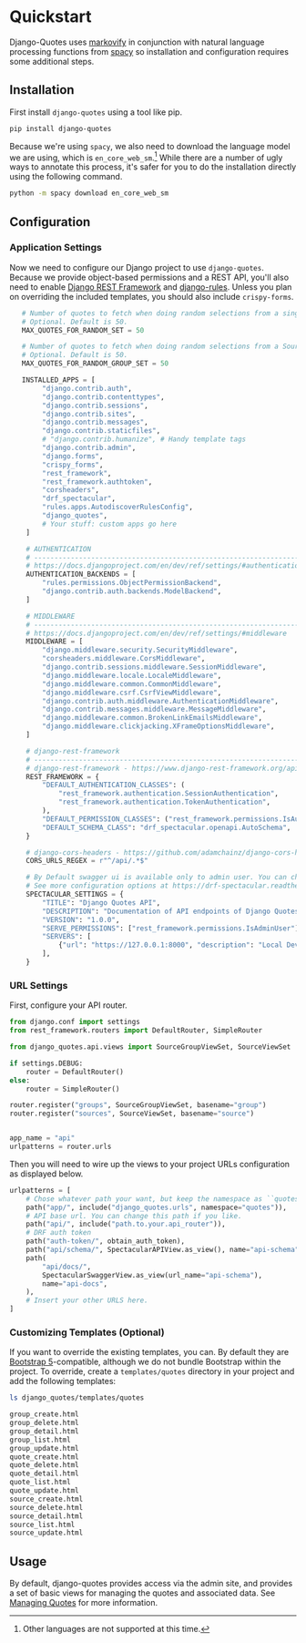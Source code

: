 # Quickstart

Django-Quotes uses [markovify](https://github.com/jsvine/markovify) in conjunction with natural language processing functions from [spacy](https://spacy.io) so installation and configuration requires some additional steps.

## Installation

First install `django-quotes` using a tool like pip.

```bash title="🎉 Look, it's the way you install almost every library!"
pip install django-quotes
```

Because we're using `spacy`, we also need to download the language model we are using, which is `en_core_web_sm`.[^1] While there are a number of ugly ways to annotate this process, it's safer for you to do the installation directly using the following command.

```bash title="It's an extra step because academia."
python -m spacy download en_core_web_sm
```

## Configuration

### Application Settings

Now we need to configure our Django project to use `django-quotes`. Because we provide object-based permissions and a REST API, you'll also need to enable [Django REST Framework](https://www.django-rest-framework.org) and [django-rules](https://github.com/dfunckt/django-rules). Unless you plan on overriding the included templates, you should also include `crispy-forms`.

```python title="settings.py"
   # Number of quotes to fetch when doing random selections from a single source.
   # Optional. Default is 50.
   MAX_QUOTES_FOR_RANDOM_SET = 50

   # Number of quotes to fetch when doing random selections from a SourceGroup.
   # Optional. Default is 50.
   MAX_QUOTES_FOR_RANDOM_GROUP_SET = 50

   INSTALLED_APPS = [
        "django.contrib.auth",
        "django.contrib.contenttypes",
        "django.contrib.sessions",
        "django.contrib.sites",
        "django.contrib.messages",
        "django.contrib.staticfiles",
        # "django.contrib.humanize", # Handy template tags
        "django.contrib.admin",
        "django.forms",
        "crispy_forms",
        "rest_framework",
        "rest_framework.authtoken",
        "corsheaders",
        "drf_spectacular",
        "rules.apps.AutodiscoverRulesConfig",
        "django_quotes",
        # Your stuff: custom apps go here
    ]

    # AUTHENTICATION
    # ------------------------------------------------------------------------------
    # https://docs.djangoproject.com/en/dev/ref/settings/#authentication-backends
    AUTHENTICATION_BACKENDS = [
        "rules.permissions.ObjectPermissionBackend",
        "django.contrib.auth.backends.ModelBackend",
    ]

    # MIDDLEWARE
    # ------------------------------------------------------------------------------
    # https://docs.djangoproject.com/en/dev/ref/settings/#middleware
    MIDDLEWARE = [
        "django.middleware.security.SecurityMiddleware",
        "corsheaders.middleware.CorsMiddleware",
        "django.contrib.sessions.middleware.SessionMiddleware",
        "django.middleware.locale.LocaleMiddleware",
        "django.middleware.common.CommonMiddleware",
        "django.middleware.csrf.CsrfViewMiddleware",
        "django.contrib.auth.middleware.AuthenticationMiddleware",
        "django.contrib.messages.middleware.MessageMiddleware",
        "django.middleware.common.BrokenLinkEmailsMiddleware",
        "django.middleware.clickjacking.XFrameOptionsMiddleware",
    ]

    # django-rest-framework
    # -------------------------------------------------------------------------------
    # django-rest-framework - https://www.django-rest-framework.org/api-guide/settings/
    REST_FRAMEWORK = {
        "DEFAULT_AUTHENTICATION_CLASSES": (
            "rest_framework.authentication.SessionAuthentication",
            "rest_framework.authentication.TokenAuthentication",
        ),
        "DEFAULT_PERMISSION_CLASSES": ("rest_framework.permissions.IsAuthenticated",),
        "DEFAULT_SCHEMA_CLASS": "drf_spectacular.openapi.AutoSchema",
    }

    # django-cors-headers - https://github.com/adamchainz/django-cors-headers#setup
    CORS_URLS_REGEX = r"^/api/.*$"

    # By Default swagger ui is available only to admin user. You can change permission classs to change that
    # See more configuration options at https://drf-spectacular.readthedocs.io/en/latest/settings.html#settings
    SPECTACULAR_SETTINGS = {
        "TITLE": "Django Quotes API",
        "DESCRIPTION": "Documentation of API endpoints of Django Quotes",
        "VERSION": "1.0.0",
        "SERVE_PERMISSIONS": ["rest_framework.permissions.IsAdminUser"],
        "SERVERS": [
            {"url": "https://127.0.0.1:8000", "description": "Local Development server"},
        ],
    }
```

### URL Settings

First, configure your API router.

```python title="api_router.py"
from django.conf import settings
from rest_framework.routers import DefaultRouter, SimpleRouter

from django_quotes.api.views import SourceGroupViewSet, SourceViewSet

if settings.DEBUG:
    router = DefaultRouter()
else:
    router = SimpleRouter()

router.register("groups", SourceGroupViewSet, basename="group")
router.register("sources", SourceViewSet, basename="source")


app_name = "api"
urlpatterns = router.urls
```

Then you will need to wire up the views to your project URLs configuration as displayed below.

```python title="urls.py"
urlpatterns = [
    # Chose whatever path your want, but keep the namespace as ``quotes``.
    path("app/", include("django_quotes.urls", namespace="quotes")),
    # API base url. You can change this path if you like.
    path("api/", include("path.to.your.api_router")),
    # DRF auth token
    path("auth-token/", obtain_auth_token),
    path("api/schema/", SpectacularAPIView.as_view(), name="api-schema"),
    path(
        "api/docs/",
        SpectacularSwaggerView.as_view(url_name="api-schema"),
        name="api-docs",
    ),
    # Insert your other URLS here.
]
```

### Customizing Templates (Optional)

If you want to override the existing templates, you can. By default they are [Bootstrap 5](https://getbootstrap.com)-compatible, although we do not bundle Bootstrap within the project. To override, create a `templates/quotes` directory in your project and add the following templates:

```bash
ls django_quotes/templates/quotes

group_create.html
group_delete.html
group_detail.html
group_list.html
group_update.html
quote_create.html
quote_delete.html
quote_detail.html
quote_list.html
quote_update.html
source_create.html
source_delete.html
source_detail.html
source_list.html
source_update.html
```

## Usage

By default, django-quotes provides access via the admin site, and provides a set of basic views for managing the quotes and associated data. See [Managing Quotes](managing_quotes.md) for more information.




[^1]: Other languages are not supported at this time.
